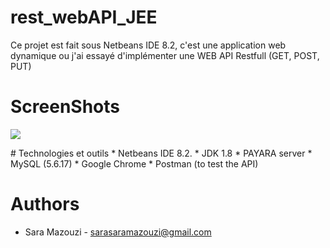 # rest_webAPI_JEE
Ce projet est fait sous Netbeans IDE 8.2, c'est une application web dynamique ou j'ai essayé d'implémenter une WEB API Restfull (GET, POST, PUT)

# ScreenShots
<img align="center" src="https://user-images.githubusercontent.com/20047882/49411499-6c930000-f769-11e8-85c8-61b0c73ca3a8.PNG">
</p>
# Technologies et outils
* Netbeans IDE 8.2.
* JDK 1.8
* PAYARA server
* MySQL (5.6.17)
* Google Chrome
* Postman (to test the API)

# Authors
* Sara Mazouzi - [sarasaramazouzi@gmail.com]()
